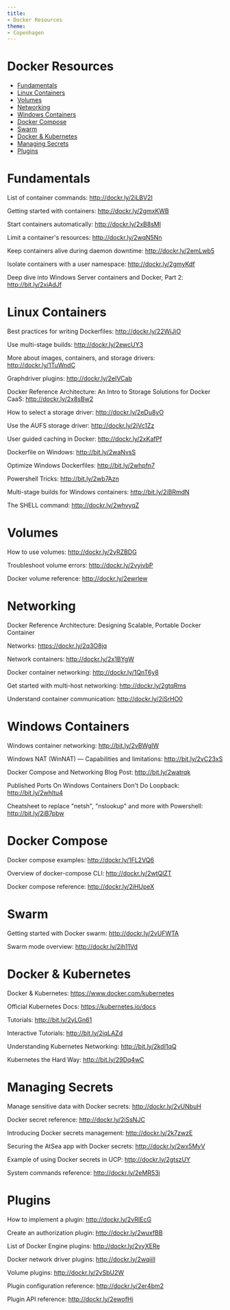 ```yaml
---
title:
- Docker Resources
theme:
- Copenhagen
---
```


Docker Resources
================

<!-- vim-markdown-toc GFM -->

* [Fundamentals](#fundamentals)
* [Linux Containers](#linux-containers)
* [Volumes](#volumes)
* [Networking](#networking)
* [Windows Containers](#windows-containers)
* [Docker Compose](#docker-compose)
* [Swarm](#swarm)
* [Docker & Kubernetes](#docker--kubernetes)
* [Managing Secrets](#managing-secrets)
* [Plugins](#plugins)

<!-- vim-markdown-toc -->

# Fundamentals

List of container commands: http://dockr.ly/2iLBV2I

Getting started with containers: http://dockr.ly/2gmxKWB

Start containers automatically: http://dockr.ly/2xB8sMl

Limit a container's resources: http://dockr.ly/2wqN5Nn

Keep containers alive during daemon downtime: http://dockr.ly/2emLwb5

Isolate containers with a user namespace: http://dockr.ly/2gmyKdf

Deep dive into Windows Server containers and Docker, Part 2: http://bit.ly/2xiAdJf

# Linux Containers

Best practices for writing Dockerfiles: http://dockr.ly/22WiJiO

Use multi-stage builds: http://dockr.ly/2ewcUY3

More about images, containers, and storage drivers: http://dockr.ly/1TuWndC

Graphdriver plugins: http://dockr.ly/2eIVCab

Docker Reference Architecture: An Intro to Storage Solutions for Docker CaaS: http://dockr.ly/2x8sBw2

How to select a storage driver: http://dockr.ly/2eDu8yO

Use the AUFS storage driver: http://dockr.ly/2jVc1Zz

User guided caching in Docker:  http://dockr.ly/2xKafPf

Dockerfile on Windows: http://bit.ly/2waNvsS

Optimize Windows Dockerfiles: http://bit.ly/2whpfn7

Powershell Tricks: http://bit.ly/2wb7Azn

Multi-stage builds for Windows containers: http://bit.ly/2iBRmdN

The SHELL command: http://dockr.ly/2whvyqZ

# Volumes

How to use volumes: http://dockr.ly/2vRZBDG

Troubleshoot volume errors: http://dockr.ly/2vyjvbP

Docker volume reference: http://dockr.ly/2ewrlew

# Networking

Docker Reference Architecture: Designing Scalable, Portable Docker Container

Networks: https://dockr.ly/2q3O8jq

Network containers: http://dockr.ly/2x1BYgW

Docker container networking: http://dockr.ly/1QnT6y8

Get started with multi-host networking: http://dockr.ly/2gtqRms

Understand container communication: http://dockr.ly/2iSrHO0

# Windows Containers

Windows container networking: http://bit.ly/2vBWgIW

Windows NAT (WinNAT) — Capabilities and limitations: http://bit.ly/2vC23xS

Docker Compose and Networking Blog Post: http://bit.ly/2watrqk

Published Ports On Windows Containers Don't Do Loopback: http://bit.ly/2whltu4

Cheatsheet to replace "netsh", "nslookup" and more with Powershell: http://bit.ly/2iB7pbw

# Docker Compose

Docker compose examples: http://dockr.ly/1FL2VQ6

Overview of docker-compose CLI: http://dockr.ly/2wtQlZT

Docker compose reference: http://dockr.ly/2iHUpeX

# Swarm

Getting started with Docker swarm: http://dockr.ly/2vUFWTA 

Swarm mode overview: http://dockr.ly/2jh11Vd

# Docker & Kubernetes

Docker & Kubernetes: https://www.docker.com/kubernetes

Official Kubernetes Docs: https://kubernetes.io/docs

Tutorials: http://bit.ly/2yLGn61

Interactive Tutorials: http://bit.ly/2iqLAZd

Understanding Kubernetes Networking: http://bit.ly/2kdI1qQ

Kubernetes the Hard Way: http://bit.ly/29Dq4wC

# Managing Secrets

Manage sensitive data with Docker secrets: http://dockr.ly/2vUNbuH

Docker secret reference: http://dockr.ly/2iSsNJC

Introducing Docker secrets management: http://dockr.ly/2k7zwzE

Securing the AtSea app with Docker secrets: http://dockr.ly/2wx5MyV

Example of using Docker secrets in UCP: http://dockr.ly/2gtszUY

System commands reference: http://dockr.ly/2eMR53i

# Plugins

How to implement a plugin: http://dockr.ly/2vRIEcG

Create an authorization plugin: http://dockr.ly/2wuxfBB

List of Docker Engine plugins: http://dockr.ly/2vyXERe

Docker network driver plugins: http://dockr.ly/2wqiill

Volume plugins: http://dockr.ly/2vSbU2W

Plugin configuration reference: http://dockr.ly/2er4bm2

Plugin API reference: http://dockr.ly/2ewofHi
